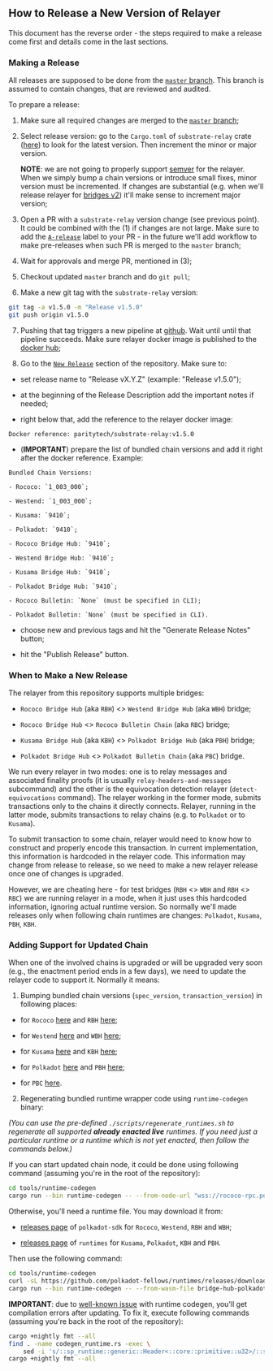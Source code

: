 ## How to Release a New Version of Relayer

This document has the reverse order - the steps required to make a release
come first and details come in the last sections.

### Making a Release

All releases are supposed to be done from the
[`master` branch](https://github.com/paritytech/parity-bridges-common/tree/master).
This branch is assumed to contain changes, that are reviewed and audited.

To prepare a release:

1. Make sure all required changes are merged to the
  [`master` branch](https://github.com/paritytech/parity-bridges-common/tree/master);

2. Select release version: go to the `Cargo.toml` of `substrate-relay` crate
  ([here](https://github.com/paritytech/parity-bridges-common/blob/master/substrate-relay/Cargo.toml#L3))
  to look for the latest version. Then increment the minor or major version.

    **NOTE**: we are not going to properly support [semver](https://semver.org)
    for the relayer. When we simply bump a chain versions or introduce small fixes,
    minor version must be incremented. If changes are substantial (e.g. when
    we'll release relayer for [bridges v2](https://github.com/paritytech/parity-bridges-common/milestone/17))
    it'll make sense to increment major version;

3. Open a PR with a `substrate-relay` version change (see previous point).
  It could be combined with the (1) if changes are not large. Make sure to
  add the [`A-release`](https://github.com/paritytech/parity-bridges-common/labels/A-release)
  label to your PR - in the future we'll add workflow to make pre-releases
  when such PR is merged to the `master` branch;

4. Wait for approvals and merge PR, mentioned in (3);

5. Checkout updated `master` branch and do `git pull`;

6. Make a new git tag with the `substrate-relay` version:
```sh
git tag -a v1.5.0 -m "Release v1.5.0"
git push origin v1.5.0
```

7. Pushing that tag triggers a new pipeline at
  [github](https://github.com/paritytech/parity-bridges-common/actions/workflows/build-tag.yml).
  Wait until until that pipeline succeeds. Make sure relayer docker image is published
  to the [docker hub](https://hub.docker.com/r/paritytech/substrate-relay/tags);

8. Go to the [`New Release`](https://github.com/paritytech/parity-bridges-common/releases/new)
  section of the repository. Make sure to:

  - set release name to "Release vX.Y.Z" (example: "Release v1.5.0");

  - at the beginning of the Release Description add the important notes if needed;

  - right below that, add the reference to the relayer docker image:
```
Docker reference: paritytech/substrate-relay:v1.5.0
```

  - (**IMPORTANT**) prepare the list of bundled chain versions and add it right after the
    docker reference. Example:
```
Bundled Chain Versions:

- Rococo: `1_003_000`;

- Westend: `1_003_000`;

- Kusama: `9410`;

- Polkadot: `9410`;

- Rococo Bridge Hub: `9410`;

- Westend Bridge Hub: `9410`;

- Kusama Bridge Hub: `9410`;

- Polkadot Bridge Hub: `9410`;

- Rococo Bulletin: `None` (must be specified in CLI);

- Polkadot Bulletin: `None` (must be specified in CLI).
```

  - choose new and previous tags and hit the "Generate Release Notes" button;

  - hit the "Publish Release" button.

### When to Make a New Release

The relayer from this repository supports multiple bridges:

- `Rococo Bridge Hub` (aka `RBH`) <> `Westend Bridge Hub` (aka `WBH`) bridge;

- `Rococo Bridge Hub` <> `Rococo Bulletin Chain` (aka `RBC`) bridge;

- `Kusama Bridge Hub` (aka `KBH`) <> `Polkadot Bridge Hub` (aka `PBH`) bridge;

- `Polkadot Bridge Hub` <> `Polkadot Bulletin Chain` (aka `PBC`) bridge.

We run every relayer in two modes: one is to relay messages and associated finality
proofs (it is usually `relay-headers-and-messages` subcommand) and the other is
the equivocation detection relayer (`detect-equivocations` command). The relayer
working in the former mode, submits transactions only to the chains it directly connects.
Relayer, running in the latter mode, submits transactions to relay chains (e.g. to
`Polkadot` or to `Kusama`).

To submit transaction to some chain, relayer would need to know how to construct and
properly encode this transaction. In current implementation, this information is
hardcoded in the relayer code. This information may change from release to release,
so we need to make a new relayer release once one of changes is upgraded.

However, we are cheating here - for test bridges (`RBH` <> `WBH` and `RBH` <> `RBC`)
we are running relayer in a mode, when it just uses this hardcoded information,
ignoring actual runtime version. So normally we'll made releases only when following
chain runtimes are changes: `Polkadot`, `Kusama`, `PBH`, `KBH`.

### Adding Support for Updated Chain

When one of the involved chains is upgraded or will be upgraded very soon (e.g., the enactment period ends in a few days), we need to update the relayer code to
support it. Normally it means:

1. Bumping bundled chain versions (`spec_version`, `transaction_version`) in following places:

- for `Rococo` [here](https://github.com/paritytech/parity-bridges-common/blob/master/relay-clients/client-rococo/src/lib.rs) and `RBH` [here](https://github.com/paritytech/parity-bridges-common/blob/master/relay-clients/client-bridge-hub-rococo/src/lib.rs);

- for `Westend` [here](https://github.com/paritytech/parity-bridges-common/blob/master/relay-clients/client-westend/src/lib.rs) and `WBH` [here](https://github.com/paritytech/parity-bridges-common/blob/master/relay-clients/client-bridge-hub-westend/src/lib.rs);

- for `Kusama` [here](https://github.com/paritytech/parity-bridges-common/blob/master/relay-clients/client-kusama/src/lib.rs) and `KBH` [here](https://github.com/paritytech/parity-bridges-common/blob/master/relay-clients/client-bridge-hub-kusama/src/lib.rs);

- for `Polkadot` [here](https://github.com/paritytech/parity-bridges-common/blob/master/relay-clients/client-polkadot/src/lib.rs) and `PBH` [here](https://github.com/paritytech/parity-bridges-common/blob/master/relay-clients/client-bridge-hub-polkadot/src/lib.rs);

- for `PBC` [here](https://github.com/paritytech/parity-bridges-common/blob/master/relay-clients/client-polkadot-bulletin/src/lib.rs).

2. Regenerating bundled runtime wrapper code using `runtime-codegen` binary:

_(You can use the pre-defined `./scripts/regenerate_runtimes.sh` to regenerate all supported **already enacted live** runtimes. If you need just a particular runtime or a runtime which is not yet enacted, then follow the commands below.)_

If you can start updated chain node, it could be done using following command
(assuming you're in the root of the repository):
```sh
cd tools/runtime-codegen
cargo run --bin runtime-codegen -- --from-node-url "wss://rococo-rpc.polkadot.io:443" > ../../relay-clients/client-rococo/src/codegen_runtime.rs
```

Otherwise, you'll need a runtime file. You may download it from:

- [releases page](https://github.com/paritytech/polkadot-sdk/releases) of `polkadot-sdk`
  for `Rococo`, `Westend`, `RBH` and `WBH`;

- [releases page](https://github.com/polkadot-fellows/runtimes/releases) of `runtimes`
  for `Kusama`, `Polkadot`, `KBH` and `PBH`.

Then use the following command:
```sh
cd tools/runtime-codegen
curl -sL https://github.com/polkadot-fellows/runtimes/releases/download/v1.2.4/bridge-hub-polkadot_runtime-v1002004.compact.compressed.wasm -o bridge-hub-polkadot_runtime-v1002004.compact.compressed.wasm
cargo run --bin runtime-codegen -- --from-wasm-file bridge-hub-polkadot_runtime-v1002004.compact.compressed.wasm > ../../relay-clients/client-bridge-hub-polkadot/src/codegen_runtime.rs
```

**IMPORTANT**: due to [well-known issue](https://github.com/paritytech/parity-bridges-common/issues/2669)
with runtime codegen, you'll get compilation errors after updating.
To fix it, execute following commands
(assuming you're back in the root of the repository):
```sh
cargo +nightly fmt --all
find . -name codegen_runtime.rs -exec \
    sed -i 's/::sp_runtime::generic::Header<::core::primitive::u32>/::sp_runtime::generic::Header<::core::primitive::u32, ::sp_runtime::traits::BlakeTwo256>/g' {} +
cargo +nightly fmt --all
```
